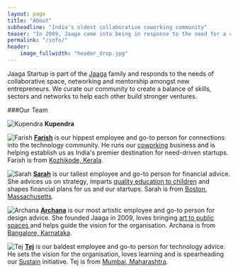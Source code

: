 ```yaml
---
layout: page
title: "About"
subheadline: "India's oldest collaborative coworking community"
teaser: "In 2009, Jaaga came into being in response to the need for a collaborative common ground for artists, technologists and activists."
permalink: "/info/"
header:
    image_fullwidth: "header_drop.jpg"
---
```

Jaaga Startup is part of the [Jaaga](http://jaaga.in) family and responds to the needs of collaborative space, networking and mentorship amongst new entrepreneurs. We curate our community to create a balance of skills, sectors and networks to help each other build stronger ventures.


###Our Team

![Kupendra]()
**Kupendra**

![Farish]()
**[Farish](https://www.linkedin.com/in/farishcv)** is our hippest employee and go-to person for connections into the technology community. He runs our [coworking](/coworking/) business and is helping establish us as India's premier destination for need-driven startups. Farish is from [Kozhikode, Kerala](https://goo.gl/maps/CnNPK88snFy).

![Sarah](/content/images/2015/12/JC_Sarah.png)
**[Sarah](https://twitter.com/sarahdpatel)** is our tallest employee and go-to person for financial advice. She advices us on strategy, imparts [quality education to children](http://ashwinitrust.org/) and shapes financial plans for us and our startups. Sarah is from [Boston, Massachusetts](https://goo.gl/maps/aYCEYntd3tA2).

![Archana](/content/images/2015/12/JC_Archana.png)
**[Archana](https://twitter.com/arcnoid)** is our most artistic employee and go-to person for design advice. She founded Jaaga in 2009, loves bringing [art to public spaces ](http://jaaga.in/dna/) and helps guide the vision for the organisation. Archana is from [Bangalore, Karnataka](https://goo.gl/maps/SPB766JUkvQ2).

![Tej](/content/images/2015/12/JC_Tej.png)
**[Tej](https://twitter.com/tejpochiraju)** is our baldest employee and go-to person for technology advice. He sets the vision for the organisation, loves learning and is spearheading our [Sustain](/sustain/) initiative. Tej is from [Mumbai, Maharashtra](https://goo.gl/maps/882ynxUVSTu).